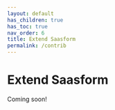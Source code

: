 ```yaml
---
layout: default
has_children: true
has_toc: true
nav_order: 6
title: Extend Saasform
permalink: /contrib
---
```


# Extend Saasform

Coming soon!
